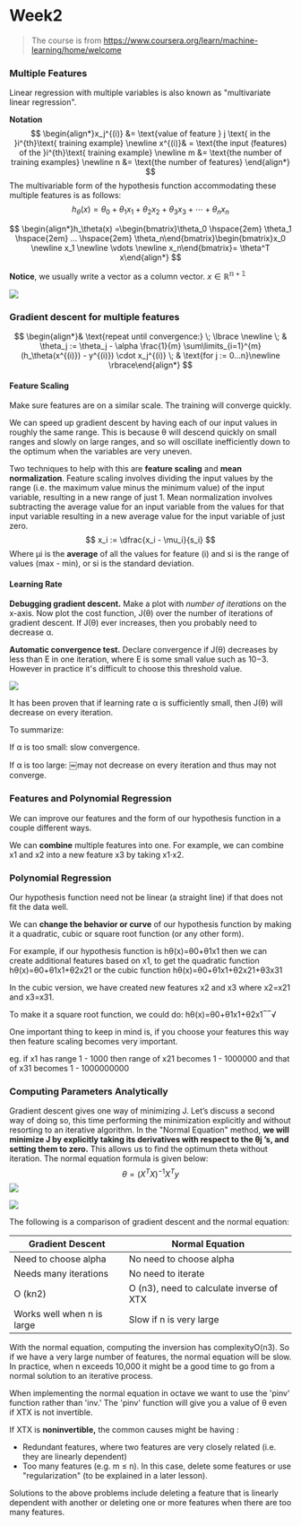 # Week2

> The course is from https://www.coursera.org/learn/machine-learning/home/welcome

### Multiple Features

Linear regression with multiple variables is also known as "multivariate linear regression".

**Notation**
$$
\begin{align*}x_j^{(i)} &= \text{value of feature } j \text{ in the }i^{th}\text{ training example} \newline x^{(i)}& = \text{the input (features) of the }i^{th}\text{ training example} \newline m &= \text{the number of training examples} \newline n &= \text{the number of features} \end{align*}
$$
The multivariable form of the hypothesis function accommodating these multiple features is as follows:
$$
h_\theta (x) = \theta_0 + \theta_1 x_1 + \theta_2 x_2 + \theta_3 x_3 + \cdots + \theta_n x_n
$$

$$
\begin{align*}h_\theta(x) =\begin{bmatrix}\theta_0 \hspace{2em} \theta_1 \hspace{2em} ... \hspace{2em} \theta_n\end{bmatrix}\begin{bmatrix}x_0 \newline x_1 \newline \vdots \newline x_n\end{bmatrix}= \theta^T x\end{align*}
$$

**Notice**, we usually write a vector as a column vector. $x \in \mathbb{R^{n+1}}$

![](image/w2_1.png)

### Gradient descent for multiple features

$$
\begin{align*}& \text{repeat until convergence:} \; \lbrace \newline \; & \theta_j := \theta_j - \alpha \frac{1}{m} \sum\limits_{i=1}^{m} (h_\theta(x^{(i)}) - y^{(i)}) \cdot x_j^{(i)} \; & \text{for j := 0...n}\newline \rbrace\end{align*}
$$

#### Feature Scaling

Make sure features are on a similar scale. The training will converge quickly.

We can speed up gradient descent by having each of our input values in roughly the same range. This is because θ will descend quickly on small ranges and slowly on large ranges, and so will oscillate inefficiently down to the optimum when the variables are very uneven.

Two techniques to help with this are **feature scaling** and **mean normalization**. Feature scaling involves dividing the input values by the range (i.e. the maximum value minus the minimum value) of the input variable, resulting in a new range of just 1. Mean normalization involves subtracting the average value for an input variable from the values for that input variable resulting in a new average value for the input variable of just zero.
$$
x_i := \dfrac{x_i - \mu_i}{s_i}
$$
Where μi is the **average** of all the values for feature (i) and si is the range of values (max - min), or si is the standard deviation.

#### Learning Rate

**Debugging gradient descent.** Make a plot with *number of iterations* on the x-axis. Now plot the cost function, J(θ) over the number of iterations of gradient descent. If J(θ) ever increases, then you probably need to decrease α.

**Automatic convergence test.** Declare convergence if J(θ) decreases by less than E in one iteration, where E is some small value such as 10−3. However in practice it's difficult to choose this threshold value. 

![](image/w2_2.png)

It has been proven that if learning rate α is sufficiently small, then J(θ) will decrease on every iteration.

To summarize:

If α is too small: slow convergence.

If α is too large: ￼may not decrease on every iteration and thus may not converge.

### Features and Polynomial Regression

We can improve our features and the form of our hypothesis function in a couple different ways.

We can **combine** multiple features into one. For example, we can combine x1 and x2 into a new feature x3 by taking x1⋅x2.

### **Polynomial Regression**

Our hypothesis function need not be linear (a straight line) if that does not fit the data well.

We can **change the behavior or curve** of our hypothesis function by making it a quadratic, cubic or square root function (or any other form).

For example, if our hypothesis function is hθ(x)=θ0+θ1x1 then we can create additional features based on x1, to get the quadratic function hθ(x)=θ0+θ1x1+θ2x21 or the cubic function hθ(x)=θ0+θ1x1+θ2x21+θ3x31

In the cubic version, we have created new features x2 and x3 where x2=x21 and x3=x31.

To make it a square root function, we could do: hθ(x)=θ0+θ1x1+θ2x1‾‾√

One important thing to keep in mind is, if you choose your features this way then feature scaling becomes very important.

eg. if x1 has range 1 - 1000 then range of x21 becomes 1 - 1000000 and that of x31 becomes 1 - 1000000000

### Computing Parameters Analytically

Gradient descent gives one way of minimizing J. Let’s discuss a second way of doing so, this time performing the minimization explicitly and without resorting to an iterative algorithm. In the "Normal Equation" method, **we will minimize J by explicitly taking its derivatives with respect to the θj ’s, and setting them to zero.** This allows us to find the optimum theta without iteration. The normal equation formula is given below:
$$
\theta = (X^T X)^{-1}X^T y
$$
![](image/w2_4.png)



![](image/w2_3.png)

The following is a comparison of gradient descent and the normal equation:

| Gradient Descent           | Normal Equation                          |
| -------------------------- | ---------------------------------------- |
| Need to choose alpha       | No need to choose alpha                  |
| Needs many iterations      | No need to iterate                       |
| O (kn2)                    | O (n3), need to calculate inverse of XTX |
| Works well when n is large | Slow if n is very large                  |

With the normal equation, computing the inversion has complexityO(n3). So if we have a very large number of features, the normal equation will be slow. In practice, when n exceeds 10,000 it might be a good time to go from a normal solution to an iterative process.

When implementing the normal equation in octave we want to use the 'pinv' function rather than 'inv.' The 'pinv' function will give you a value of θ even if XTX is not invertible.

If XTX is **noninvertible,** the common causes might be having :

- Redundant features, where two features are very closely related (i.e. they are linearly dependent)
- Too many features (e.g. m ≤ n). In this case, delete some features or use "regularization" (to be explained in a later lesson).

Solutions to the above problems include deleting a feature that is linearly dependent with another or deleting one or more features when there are too many features.
